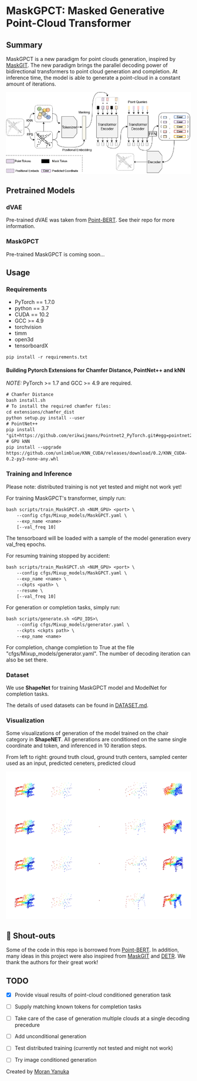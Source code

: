 # MaskGPCT: Masked Generative Point-Cloud Transformer

## Summary
MaskGPCT is a new paradigm for point clouds generation, inspired by [MaskGIT](https://github.com/google-research/maskgit). The new paradigm brings the parallel decoding power of bidirectional transformers to point cloud generation and completion. At inference time, the model is able to generate a point-cloud  in a constant amount of iterations.

![intro](fig/Architecture_new.png)

    
## Pretrained Models

### dVAE
Pre-trained dVAE was taken from [Point-BERT](https://github.com/lulutang0608/Point-BERT). See their repo for more information.

### MaskGPCT
Pre-trained MaskGPCT is coming soon...


## Usage

### Requirements

- PyTorch == 1.7.0
- python == 3.7
- CUDA == 10.2
- GCC >= 4.9 
- torchvision
- timm
- open3d
- tensorboardX

```
pip install -r requirements.txt
```


#### Building Pytorch Extensions for Chamfer Distance, PointNet++ and kNN

*NOTE:* PyTorch >= 1.7 and GCC >= 4.9 are required.

```
# Chamfer Distance
bash install.sh
# To install the required chamfer files:
cd extensions/chamfer_dist
python setup.py install --user
# PointNet++
pip install "git+https://github.com/erikwijmans/Pointnet2_PyTorch.git#egg=pointnet2_ops&subdirectory=pointnet2_ops_lib"
# GPU kNN
pip install --upgrade https://github.com/unlimblue/KNN_CUDA/releases/download/0.2/KNN_CUDA-0.2-py3-none-any.whl

```

### Training and Inference
Please note: distributed training is not yet tested and might not work yet!

For training MaskGPCT's transformer, simply run:
```
bash scripts/train_MaskGPCT.sh <NUM_GPU> <port> \
    --config cfgs/Mixup_models/MaskGPCT.yaml \
    --exp_name <name>
    [--val_freq 10]
```
The tensorboard will be loaded with a sample of the model generation every val_freq epochs.

For resuming training stopped by accident:
```
bash scripts/train_MaskGPCT.sh <NUM_GPU> <port> \
    --config cfgs/Mixup_models/MaskGPCT.yaml \
    --exp_name <name> \
    --ckpts <path> \
    --resume \
    [--val_freq 10]
```

For generation or completion tasks, simply run:
```
bash scripts/generate.sh <GPU_IDS>\
    --config cfgs/Mixup_models/generator.yaml \
    --ckpts <ckpts path> \
    --exp_name <name>
```
For completion, change completion to True at the file "cfgs/Mixup_models/generator.yaml". The number of decoding iteration can also be set there.

### Dataset

We use **ShapeNet** for training MaskGPCT model and ModelNet for completion tasks.

The details of used datasets can be found in [DATASET.md](./DATASET.md).


### Visualization
Some visualizations of generation of the model trained on the chair category in **ShapeNET**. All generations are conditioned on the same single coordinate and token, and inferenced in 10 iteration steps.

From left to right: ground truth cloud, ground truth centers, sampled center used as an input, predicted ceneters, predicted cloud 

![results](fig/chair_completions.png)


## 📢 Shout-outs
Some of the code in this repo is borrowed from [Point-BERT](https://github.com/lulutang0608/Point-BERT). In addition, many ideas in this project were also inspired from [MaskGIT](https://github.com/google-research/maskgit) and [DETR](https://github.com/facebookresearch/detr). We thank the authors for their great work!


## TODO
- [X] Provide visual results of point-cloud conditioned generation task
- [ ] Supply matching known tokens for completion tasks 
- [ ] Take care of the case of generation multiple clouds at a single decoding precedure
- [ ] Add unconditional generation
- [ ] Test distributed training (currently not tested and might not work)
- [ ] Try image conditioned generation


Created by [Moran Yanuka](https://github.com/moranyanuka)
